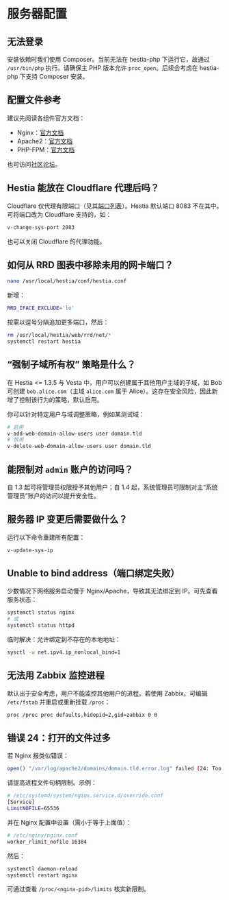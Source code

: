 # 服务器配置

## 无法登录

安装依赖时我们使用 Composer。当前无法在 hestia-php 下运行它，故通过 `/usr/bin/php` 执行。请确保主 PHP 版本允许 `proc_open`。后续会考虑在 hestia-php 下支持 Composer 安装。

## 配置文件参考

建议先阅读各组件官方文档：

- Nginx：[官方文档](https://nginx.org/en/docs/)
- Apache2：[官方文档](http://httpd.apache.org/docs/2.4/)
- PHP-FPM：[官方文档](https://www.php.net/manual/en/install.fpm.configuration.php)

也可访问[社区论坛](https://forum.hestiacp.com)。

## Hestia 能放在 Cloudflare 代理后吗？

Cloudflare 仅代理有限端口（见其[端口列表](https://developers.cloudflare.com/fundamentals/get-started/reference/network-ports/)）。Hestia 默认端口 8083 不在其中。可将端口改为 Cloudflare 支持的，如：

```bash
v-change-sys-port 2083
```

也可以关闭 Cloudflare 的代理功能。

## 如何从 RRD 图表中移除未用的网卡端口？

```bash
nano /usr/local/hestia/conf/hestia.conf
```

新增：

```bash
RRD_IFACE_EXCLUDE='lo'
```

按需以逗号分隔追加更多端口，然后：

```bash
rm /usr/local/hestia/web/rrd/net/*
systemctl restart hestia
```

## “强制子域所有权” 策略是什么？

在 Hestia <= 1.3.5 与 Vesta 中，用户可以创建属于其他用户主域的子域，如 Bob 可创建 `bob.alice.com`（主域 `alice.com` 属于 Alice）。这存在安全风险，因此新增了控制该行为的策略，默认启用。

你可以针对特定用户与域调整策略，例如某测试域：

```bash
# 启用
v-add-web-domain-allow-users user domain.tld
# 禁用
v-delete-web-domain-allow-users user domain.tld
```

## 能限制对 `admin` 账户的访问吗？

自 1.3 起可将管理员权限授予其他用户；自 1.4 起，系统管理员可限制对主“系统管理员”账户的访问以提升安全性。

## 服务器 IP 变更后需要做什么？

运行以下命令重建所有配置：

```bash
v-update-sys-ip
```

## Unable to bind address（端口绑定失败）

少数情况下网络服务启动慢于 Nginx/Apache，导致其无法绑定到 IP。可先查看服务状态：

```bash
systemctl status nginx
# 或
systemctl status httpd
```

临时解决：允许绑定到不存在的本地地址：

```bash
sysctl -w net.ipv4.ip_nonlocal_bind=1
```

## 无法用 Zabbix 监控进程

默认出于安全考虑，用户不能监控其他用户的进程。若使用 Zabbix，可编辑 `/etc/fstab` 并重启或重新挂载 `/proc`：

```bash
proc /proc proc defaults,hidepid=2,gid=zabbix 0 0
```

## 错误 24：打开的文件过多

若 Nginx 报类似错误：

```bash
open() "/var/log/apache2/domains/domain.tld.error.log" failed (24: Too many open files)
```

请提高进程文件句柄限制。示例：

```bash
# /etc/systemd/system/nginx.service.d/override.conf
[Service]
LimitNOFILE=65536
```

并在 Nginx 配置中设置（需小于等于上面值）：

```bash
# /etc/nginx/nginx.conf
worker_rlimit_nofile 16384
```

然后：

```bash
systemctl daemon-reload
systemctl restart nginx
```

可通过查看 `/proc/<nginx-pid>/limits` 核实新限制。
